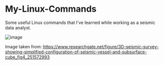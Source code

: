 # My-Linux-Commands
Some useful Linux commands that I've learned while working as a seismic data analyst.

![image](https://user-images.githubusercontent.com/39251737/150574056-c2a988b2-8003-41b6-be22-c5221878b96e.png)

Image taken from: https://www.researchgate.net/figure/3D-seismic-survey-showing-simplified-configuration-of-seismic-vessel-and-subsurface-cube_fig4_251572993
